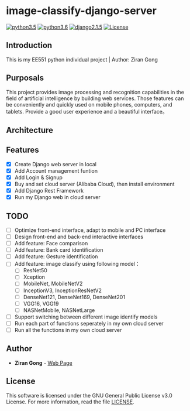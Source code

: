 # image-classify-django-server

[![python3.5](https://img.shields.io/badge/python-3.5-blue.svg)]()
[![python3.6](https://img.shields.io/badge/python-3.6-brightgreen.svg)]()
[![django2.1.5](https://img.shields.io/badge/django-2.1.5-orange.svg)]()
[![License](https://img.shields.io/badge/license-GPL--3.0-green.svg)](https://github.com/nature1995/image-classify-django-server/blob/master/LICENSE)

## Introduction
This is my EE551 python individual project | Author: Ziran Gong

## Purposals
This project provides image processing and recognition capabilities in the field of artificial intelligence by building web services. Those features can be conveniently and quickly used on mobile phones, computers, and tablets. Provide a good user experience and a beautiful interface。

## Architecture

## Features
- [x] Create Django web server in local
- [x] Add Account management funtion
- [x] Add Login & Signup
- [x] Buy and set cloud server (Alibaba Cloud), then install environment
- [x] Add Django Rest Framework
- [x] Run my Django web in cloud server

## TODO
- [ ] Optimize front-end interface, adapt to mobile and PC interface
- [ ] Design front-end and back-end interactive interfaces
- [ ] Add feature: Face comparison
- [ ] Add feature: Bank card identification
- [ ] Add feature: Gesture identification
- [ ] Add feature: image classify using following model：
  - [ ] ResNet50
  - [ ] Xception  
  - [ ] MobileNet, MobileNetV2  
  - [ ] InceptionV3, InceptionResNetV2
  - [ ] DenseNet121, DenseNet169, DenseNet201
  - [ ] VGG16, VGG19
  - [ ] NASNetMobile, NASNetLarge
- [ ] Support switching between different image identify models
- [ ] Run each part of functions seperately in my own cloud server 
- [ ] Run all the functions in my own cloud server
## Author

* **Ziran Gong** - [Web Page](http://ranxiaolang.com)

## License
This software is licensed under the GNU General Public License v3.0 License. For more information, read the file [LICENSE](https://github.com/nature1995/image-classify-django-server/blob/master/LICENSE).
